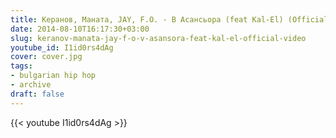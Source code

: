 ```yaml
---
title: Керанов, Маната, JAY, F.O. - В Асансьора (feat Kal-El) (Official Video)
date: 2014-08-10T16:17:30+03:00
slug: keranov-manata-jay-f-o-v-asansora-feat-kal-el-official-video
youtube_id: I1id0rs4dAg
cover: cover.jpg
tags:
- bulgarian hip hop
- archive
draft: false
---
```


{{< youtube I1id0rs4dAg >}}
